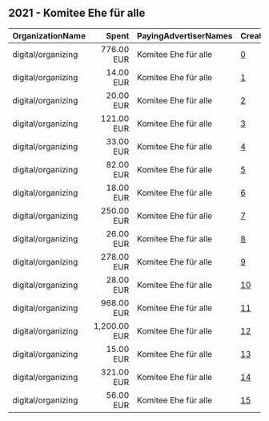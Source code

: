 ## 2021 - Komitee Ehe für alle 
|OrganizationName|Spent|PayingAdvertiserNames|CreativeUrls|Impressions|Genders|AgeBrackets|CountryCodes|BillingAddresses|CandidateBallotInformation|
|:---|---:|:---|:---|---:|:---|:---|:---|:---|:---|
|digital/organizing|776.00 EUR|Komitee Ehe für alle|[0](https://www.snap.com/political-ads/asset/edaf968a2395abdc2ca026c274dc16e74127805683fb4b37757c01e4055d7419?mediaType=mp4)|524,943||18-29|switzerland|CH|EhefuerAlle|
|digital/organizing|14.00 EUR|Komitee Ehe für alle|[1](https://www.snap.com/political-ads/asset/6ccdea2bdfc7c37d36c6a2158c3beda352d59998f6b53971fc435191db212670?mediaType=png)|10,606||18-29|switzerland|CH|EhefuerAlle|
|digital/organizing|20.00 EUR|Komitee Ehe für alle|[2](https://www.snap.com/political-ads/asset/6ccdea2bdfc7c37d36c6a2158c3beda352d59998f6b53971fc435191db212670?mediaType=png)|15,779||18-29|switzerland|CH|EhefuerAlle|
|digital/organizing|121.00 EUR|Komitee Ehe für alle|[3](https://www.snap.com/political-ads/asset/e0bb2368a0a518e5ac8ef23ca6e0ed7847ab36e835fa2ea8c01be318577ffccb?mediaType=png)|80,928||18-29|switzerland|CH|EhefuerAlle|
|digital/organizing|33.00 EUR|Komitee Ehe für alle|[4](https://www.snap.com/political-ads/asset/356b2d802d1b0c3bb73e72405934f0102b21df102d30cbdb0dbfce13695cc6a0?mediaType=png)|25,089||18-29|switzerland|CH|EhefuerAlle|
|digital/organizing|82.00 EUR|Komitee Ehe für alle|[5](https://www.snap.com/political-ads/asset/f9b1758c7d082467a8d7af2902cafeb19943606f5958e2564e6d35122bc56d18?mediaType=png)|54,851||18-29|switzerland|CH|EhefuerAlle|
|digital/organizing|18.00 EUR|Komitee Ehe für alle|[6](https://www.snap.com/political-ads/asset/6797beb03f015d623cc73da95d0cbf190b464a5cdbbba403108ac53588e7f1a2?mediaType=png)|13,990||18-29|switzerland|CH|EhefuerAlle|
|digital/organizing|250.00 EUR|Komitee Ehe für alle|[7](https://www.snap.com/political-ads/asset/a72bf0e184f7bdcb851be94c2a4e6d01a22d2be35a633d580d348ebcb0fe2612?mediaType=mp4)|37,603||18-29|switzerland|CH|EhefuerAlle|
|digital/organizing|26.00 EUR|Komitee Ehe für alle|[8](https://www.snap.com/political-ads/asset/6797beb03f015d623cc73da95d0cbf190b464a5cdbbba403108ac53588e7f1a2?mediaType=png)|19,307||18-29|switzerland|CH|EhefuerAlle|
|digital/organizing|278.00 EUR|Komitee Ehe für alle|[9](https://www.snap.com/political-ads/asset/6ce569b7caf38eea96eb1948461a44c93a0db911886d4a1cccd664bcb9a99187?mediaType=mp4)|200,844||18-29|switzerland|CH|EhefuerAlle|
|digital/organizing|28.00 EUR|Komitee Ehe für alle|[10](https://www.snap.com/political-ads/asset/1cf090bdff2f5b610215b5c75cbacc2efaff41a59f6522ada6bc9d33f281f020?mediaType=png)|21,891||18-29|switzerland|CH|EhefuerAlle|
|digital/organizing|968.00 EUR|Komitee Ehe für alle|[11](https://www.snap.com/political-ads/asset/36b9371a2d361e2484ce15bdb3c30b98be980eae5547f950d1a522176d1474dd?mediaType=mp4)|658,720||18-29|switzerland|CH|EhefuerAlle|
|digital/organizing|1,200.00 EUR|Komitee Ehe für alle|[12](https://www.snap.com/political-ads/asset/dc6086187160665e9b50d16376bf1d29b53a98050798c5a264583c2827a90ac6?mediaType=mp4)|202,557||29-|switzerland|CH|EhefuerAlle|
|digital/organizing|15.00 EUR|Komitee Ehe für alle|[13](https://www.snap.com/political-ads/asset/1cf090bdff2f5b610215b5c75cbacc2efaff41a59f6522ada6bc9d33f281f020?mediaType=png)|11,713||18-29|switzerland|CH|EhefuerAlle|
|digital/organizing|321.00 EUR|Komitee Ehe für alle|[14](https://www.snap.com/political-ads/asset/6d3eb1ad46c7a08871495ff602ac8f293e5ca57668a184daaa56ee7cd054b79b?mediaType=png)|231,549||18-29|switzerland|CH|EhefuerAlle|
|digital/organizing|56.00 EUR|Komitee Ehe für alle|[15](https://www.snap.com/political-ads/asset/d1092e5f0d5e9cec1fe4784a4c163996fb2673d8b0a7480887e472b8599a13a6?mediaType=png)|35,500||18-29|switzerland|CH|EhefuerAlle|
